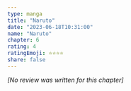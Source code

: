 ```yaml
---
type: manga
title: "Naruto"
date: "2023-06-18T10:31:00"
name: "Naruto"
chapter: 6
rating: 4
ratingEmoji: ⭐️⭐️⭐️⭐️
share: false
---
```


_[No review was written for this chapter]_
